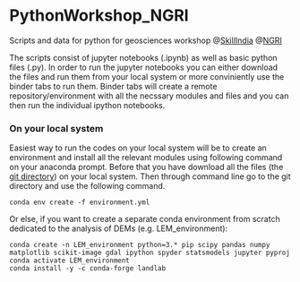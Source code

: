 # PythonWorkshop_NGRI
Scripts and data for python for geosciences workshop @[SkillIndia](https://www.skillindiadigital.gov.in/home) @[NGRI](https://www.ngri.res.in/)

The scripts consist of jupyter notebooks (.ipynb) as well as basic python files (.py). In order to run the jupyter notebooks you can either download the files and run them from your local system or more conviniently use the binder tabs to run them. Binder tabs will create a remote repository/environment with all the necssary modules and files and you can then run the individual ipython notebooks.

### On your local system
Easiest way to run the codes on your local system will be to create an environment and install all the relevant modules using following command on your anaconda prompt. Before that you have download all the files (the [git directory](https://github.com/ramendra1990/PythonWorkshop_NGRI.git)) on your local system. Then through command line go to the git directory and use the following command.
```
conda env create -f environment.yml
```
Or else, if you want to create a separate conda environment from scratch dedicated to the analysis of DEMs (e.g. LEM_environment):
```
conda create -n LEM_environment python=3.* pip scipy pandas numpy matplotlib scikit-image gdal ipython spyder statsmodels jupyter pyproj
conda activate LEM_environment
conda install -y -c conda-forge landlab
```



